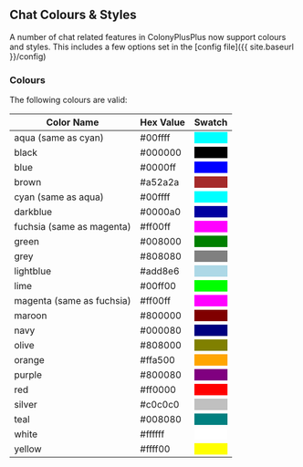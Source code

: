 ## Chat Colours & Styles

A number of chat related features in ColonyPlusPlus now support colours and styles. This includes a few options set in the [config file]({{ site.baseurl }}/config)

### Colours

The following colours are valid:

<table>
	<thead>
		<tr>
			<th>Color Name</th> 
			<th>Hex Value</th>
			<th>Swatch</th>
		</tr>
	</thead>
	<tbody>
		<tr>
			<td>aqua (same as cyan)</td>	
			<td>#00ffff</td> 
			<td><div class="swatch" style="background-color:#00ffff;">&nbsp;</div></td>
		</tr>	
		<tr>
			<td>black</td>	
			<td>#000000</td> 
			<td><div class="swatch" style="background-color:#000000;">&nbsp;</div></td>
		</tr>	
		<tr>
			<td>blue</td>	
			<td>#0000ff</td> 
			<td><div class="swatch" style="background-color:#0000ff;">&nbsp;</div></td>
		</tr>	
		<tr>
			<td>brown</td>	
			<td>#a52a2a</td> 
			<td><div class="swatch" style="background-color:#a52a2a;">&nbsp;</div></td>
		</tr>	
		<tr>
			<td>cyan (same as aqua)</td>	
			<td>#00ffff</td> 
			<td><div class="swatch" style="background-color:#00ffff;">&nbsp;</div></td>
		</tr>	
		<tr>
			<td>darkblue</td>	
			<td>#0000a0</td> 
			<td><div class="swatch" style="background-color:#0000a0;">&nbsp;</div></td>
		</tr>	
		<tr>
			<td>fuchsia (same as magenta)</td>	
			<td>#ff00ff</td> 
			<td><div class="swatch" style="background-color:#ff00ff;">&nbsp;</div></td>
		</tr>	
		<tr>
			<td>green</td>	
			<td>#008000</td> 
			<td><div class="swatch" style="background-color:#008000;">&nbsp;</div></td>
		</tr>	
		<tr>
			<td>grey</td>	
			<td>#808080</td> 
			<td><div class="swatch" style="background-color:#808080;">&nbsp;</div></td>
		</tr>	
		<tr>
			<td>lightblue</td>	
			<td>#add8e6</td> 
			<td><div class="swatch" style="background-color:#add8e6;">&nbsp;</div></td>
		</tr>	
		<tr>
			<td>lime</td>	
			<td>#00ff00</td> 
			<td><div class="swatch" style="background-color:#00ff00;">&nbsp;</div></td>
		</tr>	
		<tr>
			<td>magenta (same as fuchsia)</td>	
			<td>#ff00ff</td> 
			<td><div class="swatch" style="background-color:#ff00ff;">&nbsp;</div></td>
		</tr>	
		<tr>
			<td>maroon</td>	
			<td>#800000</td> 
			<td><div class="swatch" style="background-color:#800000;">&nbsp;</div></td>
		</tr>	
		<tr>
			<td>navy</td>	
			<td>#000080</td> 
			<td><div class="swatch" style="background-color:#000080;">&nbsp;</div></td>
		</tr>	
		<tr>
			<td>olive</td>	
			<td>#808000</td> 
			<td><div class="swatch" style="background-color:#808000;">&nbsp;</div></td>
		</tr>	
		<tr>
			<td>orange</td>	
			<td>#ffa500</td> 
			<td><div class="swatch" style="background-color:#ffa500;">&nbsp;</div></td>
		</tr>	
		<tr>
			<td>purple</td>	
			<td>#800080</td> 
			<td><div class="swatch" style="background-color:#800080;">&nbsp;</div></td>
		</tr>	
		<tr>
			<td>red</td>	
			<td>#ff0000</td> 
			<td><div class="swatch" style="background-color:#ff0000;">&nbsp;</div></td>
		</tr>	
		<tr>
			<td>silver</td>	
			<td>#c0c0c0</td> 
			<td><div class="swatch" style="background-color:#c0c0c0;">&nbsp;</div></td>
		</tr>	
		<tr>
			<td>teal</td>	
			<td>#008080</td> 
			<td><div class="swatch" style="background-color:#008080;">&nbsp;</div></td>
		</tr>	
		<tr>
			<td>white</td>	
			<td>#ffffff</td> 
			<td><div class="swatch" style="background-color:#ffffff;">&nbsp;</div></td>
		</tr>	
		<tr>
			<td>yellow</td>
			<td>#ffff00</td>
			<td><div class="swatch" style="background-color:#ffff00;">&nbsp;</div></td>
		</tr>
	</tbody>
</table>
